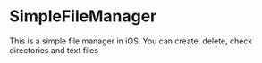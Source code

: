 # SimpleFileManager
This is a simple file manager in iOS. You can create, delete, check directories and text files
